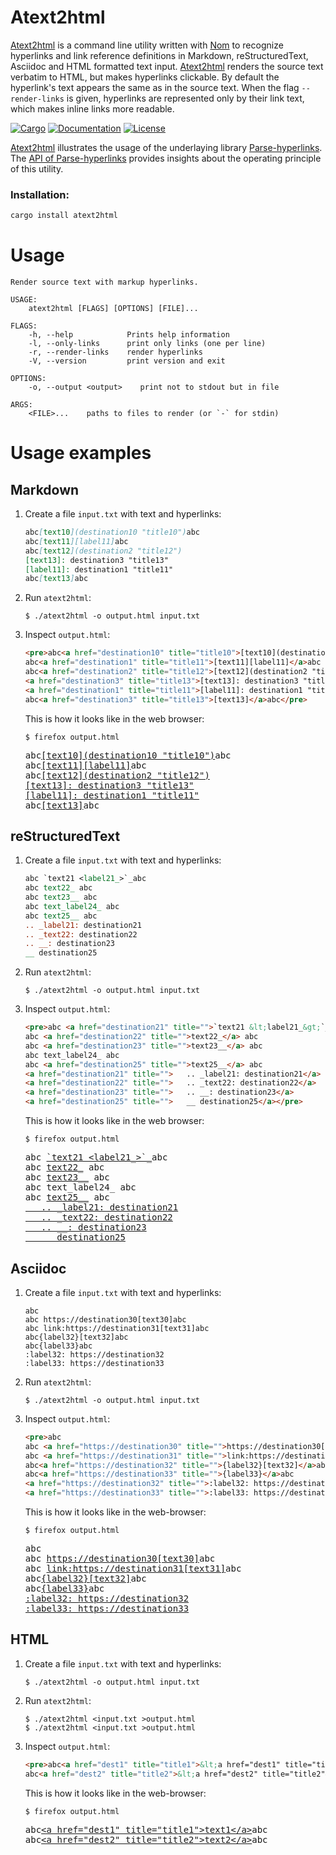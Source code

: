 # Atext2html

[Atext2html](https://crates.io/crates/atext2html) is a command line utility
written with [Nom](https://crates.io/crates/nom) to recognize hyperlinks and
link reference definitions in Markdown, reStructuredText, Asciidoc and HTML
formatted text input. [Atext2html](https://crates.io/crates/atext2html) renders
the source text verbatim to HTML, but makes hyperlinks clickable. By default
the hyperlink's text appears the same as in the source text. When the flag
`--render-links` is given, hyperlinks are represented only by their link text,
which makes inline links more readable.

[![Cargo](https://img.shields.io/crates/v/atext2html.svg)](
https://crates.io/crates/atext2html)
[![Documentation](https://docs.rs/atext2html/badge.svg)](
https://docs.rs/atext2html)
[![License](https://img.shields.io/badge/license-MIT%2FApache--2.0-blue.svg)](
https://gitlab.com/getreu/atext2html)

[Atext2html](https://crates.io/crates/atext2html)
illustrates the usage of the underlaying library
[Parse-hyperlinks](https://crates.io/crates/parse-hyperlinks). The
[API of Parse-hyperlinks](https://docs.rs/parse-hyperlinks/0.19.5/parse_hyperlinks/index.html)
provides insights about the operating principle of this utility.

### Installation:

```bash
cargo install atext2html
```

# Usage

```
Render source text with markup hyperlinks.

USAGE:
    atext2html [FLAGS] [OPTIONS] [FILE]...

FLAGS:
    -h, --help            Prints help information
    -l, --only-links      print only links (one per line)
    -r, --render-links    render hyperlinks
    -V, --version         print version and exit

OPTIONS:
    -o, --output <output>    print not to stdout but in file

ARGS:
    <FILE>...    paths to files to render (or `-` for stdin)
```

# Usage examples

## Markdown

1. Create a file `input.txt` with text and hyperlinks:

   ```md
   abc[text10](destination10 "title10")abc
   abc[text11][label11]abc
   abc[text12](destination2 "title12")
   [text13]: destination3 "title13"
   [label11]: destination1 "title11"
   abc[text13]abc
   ```

2. Run `atext2html`:

   ```shell
   $ ./atext2html -o output.html input.txt
   ```

3. Inspect `output.html`:

   ```html
   <pre>abc<a href="destination10" title="title10">[text10](destination10 "title10")</a>abc
   abc<a href="destination1" title="title11">[text11][label11]</a>abc
   abc<a href="destination2" title="title12">[text12](destination2 "title12")</a>
   <a href="destination3" title="title13">[text13]: destination3 "title13"</a>
   <a href="destination1" title="title11">[label11]: destination1 "title11"</a>
   abc<a href="destination3" title="title13">[text13]</a>abc</pre>
   ```

   This is how it looks like in the web browser:

   ```shell
   $ firefox output.html
   ```

   <pre>
   abc<a href="destination10" title="title10">[text10](destination10 "title10")</a>abc
   abc<a href="destination1" title="title11">[text11][label11]</a>abc
   abc<a href="destination2" title="title12">[text12](destination2 "title12")</a>
   <a href="destination3" title="title13">[text13]: destination3 "title13"</a>
   <a href="destination1" title="title11">[label11]: destination1 "title11"</a>
   abc<a href="destination3" title="title13">[text13]</a>abc
   </pre>

## reStructuredText

1. Create a file `input.txt` with text and hyperlinks:

   ```rst
   abc `text21 <label21_>`_abc
   abc text22_ abc
   abc text23__ abc
   abc text_label24_ abc
   abc text25__ abc
   .. _label21: destination21
   .. _text22: destination22
   .. __: destination23
   __ destination25
   ```

2. Run `atext2html`:

   ```shell
   $ ./atext2html -o output.html input.txt
   ```

3. Inspect `output.html`:

   ```html
   <pre>abc <a href="destination21" title="">`text21 &lt;label21_&gt;`_</a>abc
   abc <a href="destination22" title="">text22_</a> abc
   abc <a href="destination23" title="">text23__</a> abc
   abc text_label24_ abc
   abc <a href="destination25" title="">text25__</a> abc
   <a href="destination21" title="">   .. _label21: destination21</a>
   <a href="destination22" title="">   .. _text22: destination22</a>
   <a href="destination23" title="">   .. __: destination23</a>
   <a href="destination25" title="">   __ destination25</a></pre>
   ```

   This is how it looks like in the web browser:

   ```shell
   $ firefox output.html
   ```

   <pre>
   abc <a href="destination21" title="">`text21 &lt;label21_&gt;`_</a>abc
   abc <a href="destination22" title="">text22_</a> abc
   abc <a href="destination23" title="">text23__</a> abc
   abc text_label24_ abc
   abc <a href="destination25" title="">text25__</a> abc
   <a href="destination21" title="">   .. _label21: destination21</a>
   <a href="destination22" title="">   .. _text22: destination22</a>
   <a href="destination23" title="">   .. __: destination23</a>
   <a href="destination25" title="">   __ destination25</a>
   </pre>


## Asciidoc

1. Create a file `input.txt` with text and hyperlinks:

   ```adoc
   abc
   abc https://destination30[text30]abc
   abc link:https://destination31[text31]abc
   abc{label32}[text32]abc
   abc{label33}abc
   :label32: https://destination32
   :label33: https://destination33
   ```

2. Run `atext2html`:

   ```shell
   $ ./atext2html -o output.html input.txt
   ```

3. Inspect `output.html`:

   ```html
   <pre>abc
   abc <a href="https://destination30" title="">https://destination30[text30]</a>abc
   abc <a href="https://destination31" title="">link:https://destination31[text31]</a>abc
   abc<a href="https://destination32" title="">{label32}[text32]</a>abc
   abc<a href="https://destination33" title="">{label33}</a>abc
   <a href="https://destination32" title="">:label32: https://destination32</a>
   <a href="https://destination33" title="">:label33: https://destination33</a></pre>
   ```

   This is how it looks like in the web-browser:

   ```shell
   $ firefox output.html
   ```

   <pre>
   abc
   abc <a href="https://destination30" title="">https://destination30[text30]</a>abc
   abc <a href="https://destination31" title="">link:https://destination31[text31]</a>abc
   abc<a href="https://destination32" title="">{label32}[text32]</a>abc
   abc<a href="https://destination33" title="">{label33}</a>abc
   <a href="https://destination32" title="">:label32: https://destination32</a>
   <a href="https://destination33" title="">:label33: https://destination33</a>
   </pre>


## HTML

1. Create a file `input.txt` with text and hyperlinks:

   ```adoc
   $ ./atext2html -o output.html input.txt
   ```

2. Run `atext2html`:

   ```shell
   $ ./atext2html <input.txt >output.html
   $ ./atext2html <input.txt >output.html
   ```

3. Inspect `output.html`:

   ```html
   <pre>abc<a href="dest1" title="title1">&lt;a href="dest1" title="title1"&gt;text1&lt;/a&gt;</a>abc
   abc<a href="dest2" title="title2">&lt;a href="dest2" title="title2"&gt;text2&lt;/a&gt;</a>abc</pre>
   ```

   This is how it looks like in the web-browser:

   ```shell
   $ firefox output.html
   ```

   <pre>
   abc<a href="dest1" title="title1">&lt;a href="dest1" title="title1"&gt;text1&lt;/a&gt;</a>abc
   abc<a href="dest2" title="title2">&lt;a href="dest2" title="title2"&gt;text2&lt;/a&gt;</a>abc
   </pre>
